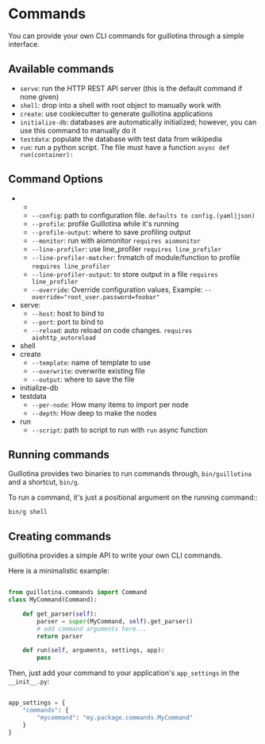 # Commands

You can provide your own CLI commands for guillotina through a simple interface.


## Available commands

* `serve`: run the HTTP REST API server (this is the default command if none given)
* `shell`: drop into a shell with root object to manually work with
* `create`: use cookiecutter to generate guillotina applications
* `initialize-db`: databases are automatically initialized; however, you can use this command to manually do it
* `testdata`: populate the database with test data from wikipedia
* `run`: run a python script. The file must have a function `async def run(container):`


## Command Options

- *
  - `--config`: path to configuration file. `defaults to config.(yaml|json)`
  - `--profile`: profile Guillotina while it's running
  - `--profile-output`: where to save profiling output
  - `--monitor`: run with aiomonitor `requires aiomonitor`
  - `--line-profiler`: use line_profiler `requires line_profiler`
  - `--line-profiler-matcher`: fnmatch of module/function to profile `requires line_profiler`
  - `--line-profiler-output`: to store output in a file `requires line_profiler`
  - `--override`: Override configuration values, Example: `--override="root_user.password=foobar"`
- serve:
  - `--host`: host to bind to
  - `--port`: port to bind to
  - `--reload`: auto reload on code changes. `requires aiohttp_autoreload`
- shell
- create
  - `--template`: name of template to use
  - `--overwrite`: overwrite existing file
  - `--output`: where to save the file
- initialize-db
- testdata
  - `--per-node`: How many items to import per node
  - `--depth`: How deep to make the nodes
- run
  - `--script`: path to script to run with `run` async function


## Running commands

Guillotina provides two binaries to run commands through, `bin/guillotina` and
a shortcut, `bin/g`.

To run a command, it's just a positional argument on the running command::

```
bin/g shell
```


## Creating commands

guillotina provides a simple API to write your own CLI commands.


Here is a minimalistic example:

```python

from guillotina.commands import Command
class MyCommand(Command):

    def get_parser(self):
        parser = super(MyCommand, self).get_parser()
        # add command arguments here...
        return parser

    def run(self, arguments, settings, app):
        pass

```

Then, just add your command to your application's `app_settings` in the `__init__.py`:

```python

app_settings = {
    "commands": {
        "mycommand": "my.package.commands.MyCommand"
    }
}
```

